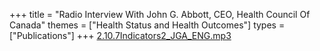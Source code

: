 +++
title = "Radio Interview With John G. Abbott, CEO, Health Council Of Canada"
themes = ["Health Status and Health Outcomes"]
types = ["Publications"]
+++
[2.10.7Indicators2\_JGA\_ENG.mp3](/files/2.10.7Indicators2_JGA_ENG.mp3)
